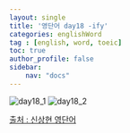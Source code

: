 ```yaml
---
layout: single
title: '영단어 day18 -ify'
categories: englishWord
tag : [english, word, toeic]
toc: true
author_profile: false
sidebar:
    nav: "docs"
---
```



![day18_1](https://ingu627.github.io/images/english/day18_1.jpg)
![day18_2](https://ingu627.github.io/images/english/day18_2.jpg)



[출처 : 신상현 영단어](https://www.aladin.co.kr/shop/wproduct.aspx?ItemId=126278788)